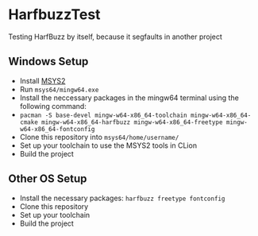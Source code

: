 # HarfbuzzTest
 Testing HarfBuzz by itself, because it segfaults in another project

## Windows Setup
* Install [MSYS2](https://www.msys2.org/)
* Run `msys64/mingw64.exe`
* Install the neccessary packages in the mingw64 terminal using the following command:
* `pacman -S base-devel mingw-w64-x86_64-toolchain mingw-w64-x86_64-cmake mingw-w64-x86_64-harfbuzz mingw-w64-x86_64-freetype mingw-w64-x86_64-fontconfig`
* Clone this repository into `msys64/home/username/`
* Set up your toolchain to use the MSYS2 tools in CLion
* Build the project

## Other OS Setup
* Install the necessary packages: `harfbuzz freetype fontconfig`
* Clone this repository
* Set up your toolchain
* Build the project
